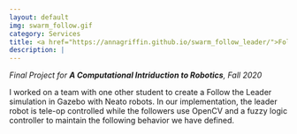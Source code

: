 ```yaml
---
layout: default
img: swarm_follow.gif
category: Services
title: <a href="https://annagriffin.github.io/swarm_follow_leader/">Follow the Neato</a>
description: |
---
```

*Final Project for **A Computational Intriduction to Robotics**, Fall 2020*

I worked on a team with one other student to create a Follow the Leader simulation in Gazebo with Neato robots. In our implementation, the leader robot is tele-op controlled while the followers use OpenCV and a fuzzy logic controller to maintain the following behavior we have defined.